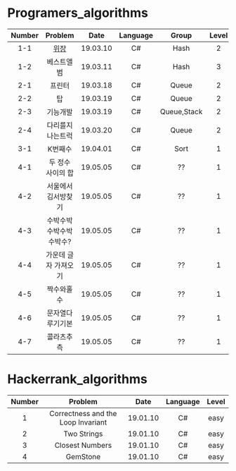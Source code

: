 # Programers_algorithms

| Number | Problem | Date | Language | Group | Level | Time |
|:------:|:------:|:------:|:------:|:------:|:------:|:------:| 
|  1-1  |  [위장](https://github.com/wkdeo12/algorithm/blob/master/%EC%95%8C%EA%B3%A0%EB%A6%AC%EC%A6%98/programers/01_%EC%9C%84%EC%9E%A5.cs)           |19.03.10|  C#  |Hash| 2 | - |
|  1-2  |  베스트앨범     |19.03.11|  C#  |Hash| 3 | - |
|  2-1  |  프린터     |19.03.18|  C#  |Queue| 2 | 4h |
|  2-2  |  탑     |19.03.19|  C#  |Queue| 2 | 2h |
|  2-3  |  기능개발     |19.03.19|  C#  |Queue,Stack| 2 | 3h |
|  2-4  |  다리를지나는트럭     |19.03.20|  C#  |Queue| 2 | 4h |
|  3-1  |  K번째수     |19.04.01|  C#  |Sort| 1 | 1h |
|  4-1  |  두 정수 사이의 합     |19.05.05|  C#  |??| 1 | 7m |
|  4-2  |  서울에서 김서방찾기     |19.05.05|  C#  |??| 1 | 4m |
|  4-3  |  수박수박수박수박수박수? |19.05.05|  C#  |??| 1 | 3m |
|  4-4  | 가운데 글자 가져오기       |19.05.05|  C#  |??| 1 | 3m |
| 4-5   | 짝수와홀수      |19.05.05 |  C#  |??| 1 | 1m |
| 4-6   | 문자열다루기기본      |19.05.05 |  C#  |??| 1 | 10m |
| 4-7   | 콜라츠추측      |19.05.05 |  C#  |??| 1 | 16m |








# Hackerrank_algorithms

| Number | Problem | Date | Language | Level |
|:------:|:------:|:------:|:------:|:------:|
|  1  | Correctness and the Loop Invariant|19.01.10|  C#  | easy |
|  2  | Two Strings|19.01.10|  C#  | easy |
|  3  | Closest Numbers|19.01.10|  C#  | easy |
|  4  | GemStone|19.01.10|  C#  | easy |
